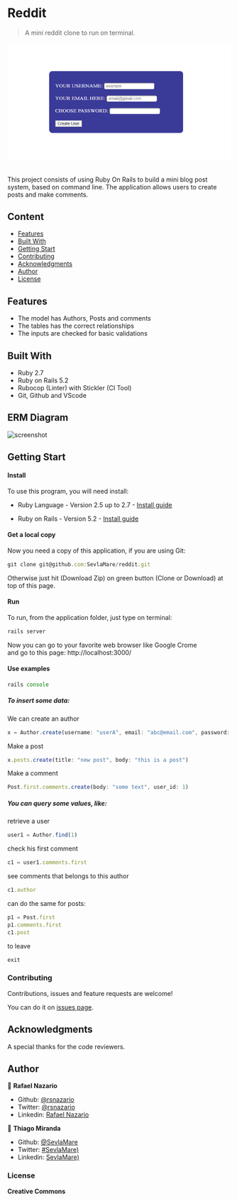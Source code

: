 # Reddit
> A mini reddit clone to run on terminal.<br>

![screenshot](screenshot.png)

<br>This project consists of using Ruby On Rails to build a mini blog post system, based on command line. The application allows users to create posts and make comments.
<br>

## Content

* [Features](#features)
* [Built With](#built-with)
* [Getting Start](#getting-start)
* [Contributing](#contributing)
* [Acknowledgments](#acknowledgments)
* [Author](#author)
* [License](#license)

## Features

<ul>
  <li>The model has Authors, Posts and comments</li>
  <li>The tables has the correct relationships</li>
  <li>The inputs are checked for basic validations</li>
</ul>

## Built With

- Ruby 2.7 <br>
- Ruby on Rails 5.2 <br>
- Rubocop (Linter) with Stickler (CI Tool) <br>
- Git, Github and VScode <br>

## ERM Diagram

![screenshot](diagram.png)

## Getting Start

#### Install
To use this program, you will need install:
* Ruby Language - Version 2.5 up to 2.7 - [Install guide](https://www.ruby-lang.org/en/documentation/installation/)

* Ruby on Rails - Version 5.2 - [Install guide](https://guides.rubyonrails.org/v5.0/getting_started.html#installing-rails)


#### Get a local copy
Now you need a copy of this application, if you are using Git:
```js
git clone git@github.com:SevlaMare/reddit.git
```
Otherwise just hit (Download Zip) on green button (Clone or Download) at top of this page.


#### Run
To run, from the application folder, just type on terminal:
```js
rails server
```
Now you can go to your favorite web browser like Google Crome
<br>and go to this page: http://localhost:3000/

#### Use examples


```js
rails console
```
##### To insert some data:
We can create an author
```js
x = Author.create(username: "userA", email: "abc@email.com", password: "password123")
```

Make a post
```js
x.posts.create(title: "new post", body: "this is a post")
```

Make a comment
```js
Post.first.comments.create(body: "some text", user_id: 1)
```

##### You can query some values, like:

retrieve a user
```js
user1 = Author.find(1)
```

check his first comment
```js
c1 = user1.comments.first
```

see comments that belongs to this author
```js
c1.author
```
can do the same for posts:
```js
p1 = Post.first
p1.comments.first
c1.post
```
to leave
```js
exit
```

### Contributing

Contributions, issues and feature requests are welcome!

You can do it on [issues page](issues/).

## Acknowledgments

A special thanks for the code reviewers.

## Author

👤 **Rafael Nazario**

- Github: [@rsnazario](https://github.com/rsnazario)
- Twitter: [@rsnazario](https://twitter.com/rsnazario)
- Linkedin: [Rafael Nazario](https://www.linkedin.com/in/rafael-nazario-692b8293/)

👤 **Thiago Miranda**

- Github: [@SevlaMare](https://github.com/SevlaMare)
- Twitter: [#SevlaMare)](https://twitter.com/SevlaMare)
- Linkedin: [SevlaMare)](https://www.linkedin.com/in/sevlamare)

### License

<strong>Creative Commons</strong>


